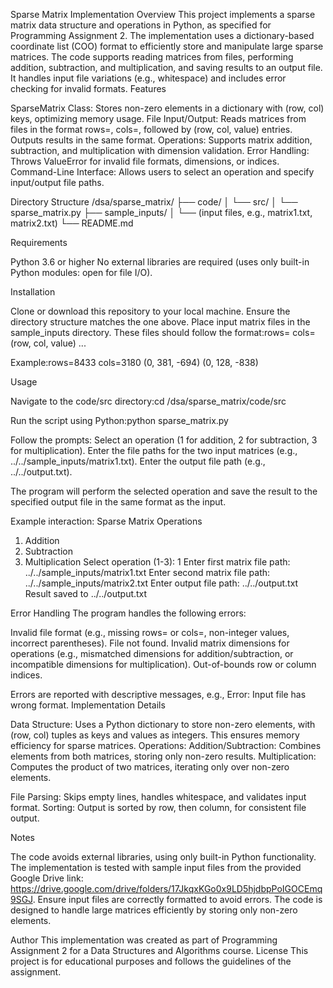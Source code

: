 Sparse Matrix Implementation
Overview
This project implements a sparse matrix data structure and operations in Python, as specified for Programming Assignment 2. The implementation uses a dictionary-based coordinate list (COO) format to efficiently store and manipulate large sparse matrices. The code supports reading matrices from files, performing addition, subtraction, and multiplication, and saving results to an output file. It handles input file variations (e.g., whitespace) and includes error checking for invalid formats.
Features

SparseMatrix Class: Stores non-zero elements in a dictionary with (row, col) keys, optimizing memory usage.
File Input/Output: Reads matrices from files in the format rows=<num>, cols=<num>, followed by (row, col, value) entries. Outputs results in the same format.
Operations: Supports matrix addition, subtraction, and multiplication with dimension validation.
Error Handling: Throws ValueError for invalid file formats, dimensions, or indices.
Command-Line Interface: Allows users to select an operation and specify input/output file paths.

Directory Structure
/dsa/sparse_matrix/
├── code/
│   └── src/
│       └── sparse_matrix.py
├── sample_inputs/
│   └── (input files, e.g., matrix1.txt, matrix2.txt)
└── README.md

Requirements

Python 3.6 or higher
No external libraries are required (uses only built-in Python modules: open for file I/O).

Installation

Clone or download this repository to your local machine.
Ensure the directory structure matches the one above.
Place input matrix files in the sample_inputs directory. These files should follow the format:rows=<number>
cols=<number>
(row, col, value)
...

Example:rows=8433
cols=3180
(0, 381, -694)
(0, 128, -838)



Usage

Navigate to the code/src directory:cd /dsa/sparse_matrix/code/src


Run the script using Python:python sparse_matrix.py


Follow the prompts:
Select an operation (1 for addition, 2 for subtraction, 3 for multiplication).
Enter the file paths for the two input matrices (e.g., ../../sample_inputs/matrix1.txt).
Enter the output file path (e.g., ../../output.txt).


The program will perform the selected operation and save the result to the specified output file in the same format as the input.

Example interaction:
Sparse Matrix Operations
1. Addition
2. Subtraction
3. Multiplication
Select operation (1-3): 1
Enter first matrix file path: ../../sample_inputs/matrix1.txt
Enter second matrix file path: ../../sample_inputs/matrix2.txt
Enter output file path: ../../output.txt
Result saved to ../../output.txt

Error Handling
The program handles the following errors:

Invalid file format (e.g., missing rows= or cols=, non-integer values, incorrect parentheses).
File not found.
Invalid matrix dimensions for operations (e.g., mismatched dimensions for addition/subtraction, or incompatible dimensions for multiplication).
Out-of-bounds row or column indices.

Errors are reported with descriptive messages, e.g., Error: Input file has wrong format.
Implementation Details

Data Structure: Uses a Python dictionary to store non-zero elements, with (row, col) tuples as keys and values as integers. This ensures memory efficiency for sparse matrices.
Operations:
Addition/Subtraction: Combines elements from both matrices, storing only non-zero results.
Multiplication: Computes the product of two matrices, iterating only over non-zero elements.


File Parsing: Skips empty lines, handles whitespace, and validates input format.
Sorting: Output is sorted by row, then column, for consistent file output.

Notes

The code avoids external libraries, using only built-in Python functionality.
The implementation is tested with sample input files from the provided Google Drive link: https://drive.google.com/drive/folders/17JkqxKGo0x9LD5hjdbpPoIGOCEmq9SGJ.
Ensure input files are correctly formatted to avoid errors.
The code is designed to handle large matrices efficiently by storing only non-zero elements.

Author
This implementation was created as part of Programming Assignment 2 for a Data Structures and Algorithms course.
License
This project is for educational purposes and follows the guidelines of the assignment.

